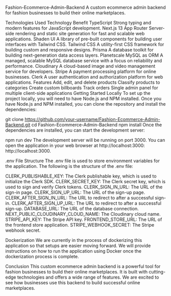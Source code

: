 Fashion-Ecommerce-Admin-Backend
A custom ecommerce admin backend for fashion businesses to build their online marketplaces.

Technologies Used
Technology	Benefit
TypeScript	Strong typing and modern features for JavaScript development.
Next.js 13 App Router	Server-side rendering and static site generation for fast and scalable web applications.
Shaden UI	A library of pre-built components for building user interfaces with Tailwind CSS.
Tailwind CSS	A utility-first CSS framework for building custom and responsive designs.
Prisma	A database toolkit for building next-generation data access layers.
Planetscale MySQL as ORM	A managed, scalable MySQL database service with a focus on reliability and performance.
Cloudinary	A cloud-based image and video management service for developers.
Stripe	A payment processing platform for online businesses.
Clerk	A user authentication and authorization platform for web applications.
Features
Add, edit, and delete products
Classify products to categories
Create custom billboards
Track orders
Single admin panel for multiple client-side applications
Getting Started Locally
To set up the project locally, you will need to have Node.js and NPM installed. Once you have Node.js and NPM installed, you can clone the repository and install the dependencies:

git clone https://github.com/your-username/Fashion-Ecommerce-Admin-Backend.git
cd Fashion-Ecommerce-Admin-Backend
npm install
Once the dependencies are installed, you can start the development server:

npm run dev
The development server will be running on port 3000. You can open the application in your web browser at http://localhost:3000: http://localhost:3000.

.env File Structure
The .env file is used to store environment variables for the application. The following is the structure of the .env file:

CLERK_PUBLISHABLE_KEY: The Clerk publishable key, which is used to initialize the Clerk SDK.
CLERK_SECRET_KEY: The Clerk secret key, which is used to sign and verify Clerk tokens.
CLERK_SIGN_IN_URL: The URL of the sign-in page.
CLERK_SIGN_UP_URL: The URL of the sign-up page.
CLERK_AFTER_SIGN_IN_URL: The URL to redirect to after a successful sign-in.
CLERK_AFTER_SIGN_UP_URL: The URL to redirect to after a successful sign-up.
DATABASE_URL: The URL of the database connection.
NEXT_PUBLIC_CLOUDINARY_CLOUD_NAME: The Cloudinary cloud name.
STRIPE_API_KEY: The Stripe API key.
FRONTEND_STORE_URL: The URL of the frontend store application.
STRIPE_WEBHOOK_SECRET: The Stripe webhook secret.


Dockerization
We are currently in the process of dockerizing this application so that setups are easier moving forward. We will provide instructions on how to run the application using Docker once the dockerization process is complete.

Conclusion
This custom ecommerce admin backend is a powerful tool for fashion businesses to build their online marketplaces. It is built with cutting-edge technologies and offers a wide range of features. We are excited to see how businesses use this backend to build successful online marketplaces.
